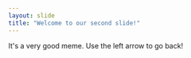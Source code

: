 ```yaml
---
layout: slide
title: "Welcome to our second slide!"
---
```

It's a very good meme.
Use the left arrow to go back!
